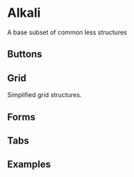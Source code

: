 # Alkali

A base subset of common less structures

## Buttons

## Grid
Simplified grid structures.

## Forms

## Tabs

## Examples
